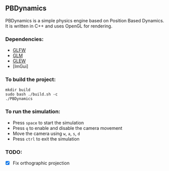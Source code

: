 ## PBDynamics

PBDynamics is a simple physics engine based on Position Based Dynamics. It is written in C++ and uses OpenGL for rendering.

### Dependencies:
- [GLFW](https://www.glfw.org/)
- [GLM](https://glm.g-truc.net/0.9.9/index.html)
- [GLEW](http://glew.sourceforge.net/)
- [ImGui]


### To build the project:
```
mkdir build 
sudo bash ./build.sh -c
./PBDynamics
``` 

### To run the simulation:
- Press `space` to start the simulation
- Press `q` to enable and disable the camera movement
- Move the camera using `w`, `a`, `s`, `d`
- Press `ctrl` to exit the simulation

### TODO:
- [x] Fix orthographic projection